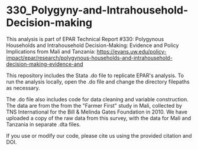 # 330_Polygyny-and-Intrahousehold-Decision-making

This analysis is part of EPAR Technical Report #330: Polygynous Households and Intrahousehold Decision-Making: Evidence and Policy Implications from Mali and Tanzania: https://evans.uw.edu/policy-impact/epar/research/polygynous-households-and-intrahousehold-decision-making-evidence-and

This repository includes the Stata .do file to replicate EPAR's analysis. To run the analysis locally, open the .do file and change the directory filepaths as necessary.

The .do file also includes code for data cleaning and variable construction. The data are from the from the "Farmer First" study in Mali, collected by TNS International for the Bill & Melinda Gates Foundation in 2010. We have uploaded a copy of the raw data from this survey, with the data for Mali and Tanzania in separate .dta files.

If you use or modify our code, please cite us using the provided citation and DOI.
